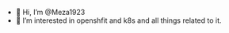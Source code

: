 - 👋 Hi, I’m @Meza1923
- 👀 I’m interested in openshfit and k8s and all things related to it.

<!---
Meza1923/Meza1923 is a ✨ special ✨ repository because its `README.md` (this file) appears on your GitHub profile.
You can click the Preview link to take a look at your changes.
--->
